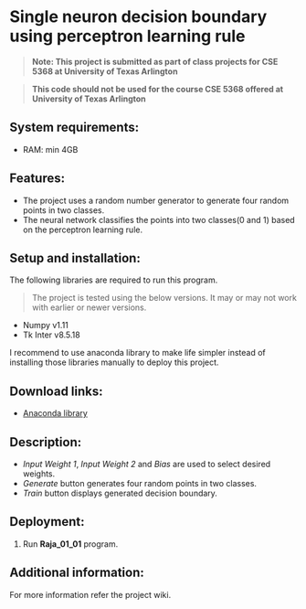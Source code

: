 # Single neuron decision boundary using perceptron learning rule

>**Note: This project is submitted as part of class projects for CSE 5368 at University of Texas Arlington**

>**This code should not be used for the course CSE 5368 offered at University of Texas Arlington**

## System requirements:

* RAM: min 4GB

## Features:

* The project uses a random number generator to generate four random points in two classes.
* The neural network classifies the points into two classes(0 and 1) based on the perceptron learning rule.

## Setup and installation:

The following libraries are required to run this program.

> The project is tested using the below versions. It may or may not work with earlier or newer versions.

* Numpy v1.11
* Tk Inter v8.5.18

I recommend to use anaconda library to make life simpler instead of installing those libraries manually to deploy this project.

## Download links:

* [Anaconda library](https://www.anaconda.com/download)

## Description:

* *Input Weight 1*, *Input Weight 2* and *Bias* are used to select desired weights.
* *Generate* button generates four random points in two classes.
* *Train* button displays generated decision boundary.

## Deployment:

1. Run **Raja_01_01** program. 

## Additional information:

For more information refer the project wiki.

